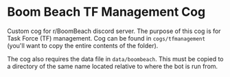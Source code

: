 # Boom Beach TF Management Cog

Custom cog for r/BoomBeach discord server. The purpose of this cog is for Task Force (TF) management.
Cog can be found in `cogs/tfmanagement` (you'll want to copy the entire contents of the folder).


The cog also requires the data file in `data/boombeach`.
This must be copied to a directory of the same name located relative to where the bot is run from.
